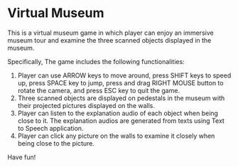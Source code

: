 # Virtual Museum
This is a virtual museum game in which player can enjoy an immersive museum tour and examine the three scanned objects displayed in the museum.

Specifically, The game includes the following functionalities:

1. Player can use ARROW keys to move around, press SHIFT keys to speed up, press SPACE key to jump, press and drag RIGHT MOUSE button to rotate the camera, and press ESC key to quit the game.
2. Three scanned objects are displayed on pedestals in the museum with their projected pictures displayed on the walls.
3. Player can listen to the explanation audio of each object when being close to it. The explanation audios are generated from texts using Text to Speech application.
4. Player can click any picture on the walls to examine it closely when being close to the picture.


Have fun!
